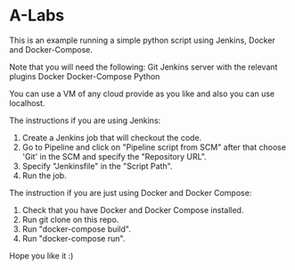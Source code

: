 # A-Labs

This is an example running a simple python script using Jenkins, Docker and Docker-Compose.

Note that you will need the following:
  Git
  Jenkins server with the relevant plugins
  Docker
  Docker-Compose
  Python
  
You can use a VM of any cloud provide as you like and also you can use localhost.

The instructions if you are using Jenkins:
1. Create a Jenkins job that will checkout the code.
2. Go to Pipeline and click on "Pipeline script from SCM" after that choose 'Git' in the SCM and specify the "Repository URL".
3. Specify "Jenkinsfile" in the "Script Path".
4. Run the job.

The instruction if you are just using Docker and Docker Compose:
1. Check that you have Docker and Docker Compose installed.
2. Run git clone on this repo.
3. Run "docker-compose build".
4. Run "docker-compose run".

Hope you like it :)
